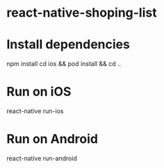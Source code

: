 # react-native-shoping-list

# Install dependencies

npm install
cd ios && pod install && cd ..

# Run on iOS

react-native run-ios

# Run on Android

react-native run-android
